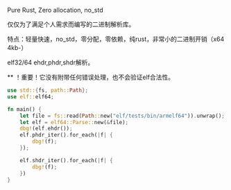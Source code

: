 Pure Rust, Zero allocation, no_std

仅仅为了满足个人需求而编写的二进制解析库。

特点：轻量快速，no_std，零分配，零依赖，纯rust，非常小的二进制开销（x64 4kb-）

elf32/64 ehdr,phdr,shdr解析。

** ！重要！它没有附带任何错误处理，也不会验证elf合法性。

```rust
use std::{fs, path::Path};
use elf::elf64;

fn main() {
    let file = fs::read(Path::new("elf/tests/bin/armelf64")).unwrap();
    let elf = elf64::Parse::new(&file);
    dbg!(elf.ehdr());
    elf.phdr_iter().for_each(|f| {
        dbg!(f);
    });

    elf.shdr_iter().for_each(|f| {
        dbg!(f);
    })
}
```